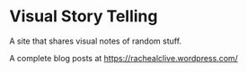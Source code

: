 # Visual Story Telling 
A site that shares visual notes of random stuff.

A complete blog posts at https://rachealclive.wordpress.com/
